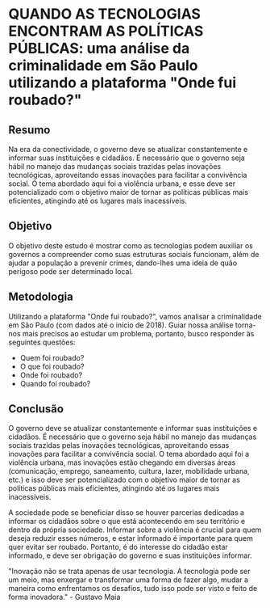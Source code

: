 # QUANDO AS TECNOLOGIAS ENCONTRAM AS POLÍTICAS PÚBLICAS: uma análise da criminalidade em São Paulo utilizando a plataforma "Onde fui roubado?"

## Resumo
Na era da conectividade, o governo deve se atualizar constantemente e informar suas instituições e cidadãos. É necessário que o governo seja hábil no manejo das mudanças sociais trazidas pelas inovações tecnológicas, aproveitando essas inovações para facilitar a convivência social. O tema abordado aqui foi a violência urbana, e esse deve ser potencializado com o objetivo maior de tornar as políticas públicas mais eficientes, atingindo até os lugares mais inacessíveis.

## Objetivo
O objetivo deste estudo é mostrar como as tecnologias podem auxiliar os governos a compreender como suas estruturas sociais funcionam, além de ajudar a população a prevenir crimes, dando-lhes uma ideia de quão perigoso pode ser determinado local.

## Metodologia
Utilizando a plataforma "Onde fui roubado?", vamos analisar a criminalidade em São Paulo (com dados até o início de 2018). Guiar nossa análise torna-nos mais precisos ao estudar um problema, portanto, busco responder às seguintes questões:

- Quem foi roubado?
- O que foi roubado?
- Onde foi roubado?
- Quando foi roubado?

## Conclusão    
O governo deve se atualizar constantemente e informar suas instituições e cidadãos. É necessário que o governo seja hábil no manejo das mudanças sociais trazidas pelas inovações tecnológicas, aproveitando essas inovações para facilitar a convivência social. O tema abordado aqui foi a violência urbana, mas inovações estão chegando em diversas áreas (comunicação, emprego, saneamento, cultura, lazer, mobilidade urbana, etc.) e isso deve ser potencializado com o objetivo maior de tornar as políticas públicas mais eficientes, atingindo até os lugares mais inacessíveis.

A sociedade pode se beneficiar disso se houver parcerias dedicadas a informar os cidadãos sobre o que está acontecendo em seu território e dentro da própria sociedade. Informar sobre a violência é crucial para quem deseja reduzir esses números, e estar informado é importante para quem quer evitar ser roubado. Portanto, é do interesse do cidadão estar informado, e deve ser obrigação do governo e suas instituições informar.

"Inovação não se trata apenas de usar tecnologia. A tecnologia pode ser um meio, mas enxergar e transformar uma forma de fazer algo, mudar a maneira como enfrentamos os desafios, tudo isso pode ser visto e feito de forma inovadora." - Gustavo Maia
